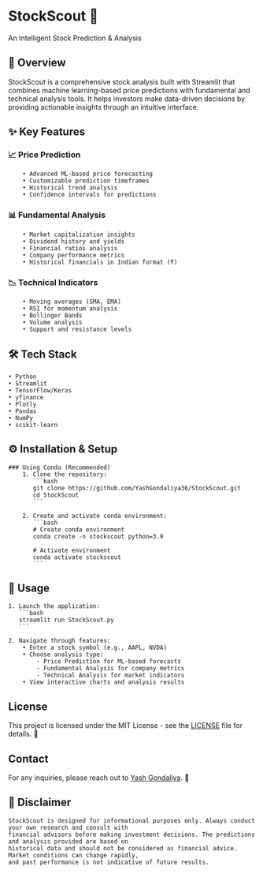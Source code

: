 # StockScout 🎯
An Intelligent Stock Prediction & Analysis

## 🚀 Overview
 StockScout is a comprehensive stock analysis built with Streamlit that combines machine learning-based 
    price predictions with fundamental and technical analysis tools. It helps investors make data-driven decisions 
    by providing actionable insights through an intuitive interface.

## ✨ Key Features

   ### 📈 Price Prediction
        • Advanced ML-based price forecasting
        • Customizable prediction timeframes 
        • Historical trend analysis
        • Confidence intervals for predictions

   ### 📊 Fundamental Analysis
        • Market capitalization insights
        • Dividend history and yields
        • Financial ratios analysis
        • Company performance metrics
        • Historical financials in Indian format (₹)

   ### 📉 Technical Indicators
        • Moving averages (SMA, EMA)
        • RSI for momentum analysis
        • Bollinger Bands
        • Volume analysis
        • Support and resistance levels

## 🛠️ Tech Stack
    • Python
    • Streamlit
    • TensorFlow/Keras
    • yfinance
    • Plotly
    • Pandas
    • NumPy
    • scikit-learn


## ⚙️ Installation & Setup

    ### Using Conda (Recommended)
        1. Clone the repository:
           ```bash
           git clone https://github.com/YashGondaliya36/StockScout.git
           cd StockScout
           ```

        2. Create and activate conda environment:
           ```bash
           # Create conda environment
           conda create -n stockscout python=3.9

           # Activate environment
           conda activate stockscout
           ```

   

## 🚀 Usage
    1. Launch the application:
       ```bash
       streamlit run StockScout.py
       ```

    2. Navigate through features:
        • Enter a stock symbol (e.g., AAPL, NVDA)
        • Choose analysis type:
            - Price Prediction for ML-based forecasts
            - Fundamental Analysis for company metrics
            - Technical Analysis for market indicators
        • View interactive charts and analysis results



## License
This project is licensed under the MIT License - see the [LICENSE](LICENSE) file for details. 📜


## Contact
For any inquiries, please reach out to [Yash Gondaliya](https://www.linkedin.com/in/yash-gondaliya-02427a260). 📧

## 📌 Disclaimer
    StockScout is designed for informational purposes only. Always conduct your own research and consult with 
    financial advisors before making investment decisions. The predictions and analysis provided are based on 
    historical data and should not be considered as financial advice. Market conditions can change rapidly, 
    and past performance is not indicative of future results.